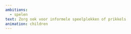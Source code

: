 ```yaml
---
ambitions:
  - spelen
text: Zorg ook voor informele speelplekken of prikkels
animation: children
---
```

